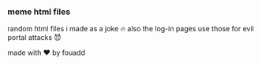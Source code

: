 ### meme html files

random html files i made as a joke 🔥
also the log-in pages use those for evil portal attacks 😈


made with ❤️ by fouadd
